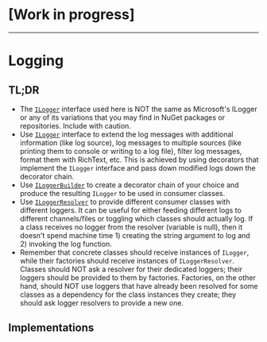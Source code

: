 # [Work in progress]

---

# Logging

## TL;DR

- The [`ILogger`](ILogger.md) interface used here is NOT the same as Microsoft's ILogger or any of its variations that you may find in NuGet packages or repositories. Include with caution.
- Use [`ILogger`](ILogger.md) interface to extend the log messages with additional information (like log source), log messages to multiple sources (like printing them to console or writing to a log file), filter log messages, format them with RichText, etc. This is achieved by using decorators that implement the `ILogger` interface and pass down modified logs down the decorator chain.
- Use [`ILoggerBuilder`](ILoggerBuilder.md) to create a decorator chain of your choice and produce the resulting `ILogger` to be used in consumer classes.
- Use [`ILoggerResolver`](ILoggerResolver.md) to provide different consumer classes with different loggers. It can be useful for either feeding different logs to different channels/files or toggling which classes should actually log. If a class receives no logger from the resolver (variable is null), then it doesn't spend machine time 1) creating the string argument to log and 2) invoking the log function.
- Remember that concrete classes should receive instances of `ILogger`, while their factories should receive instances of `ILoggerResolver`. Classes should NOT ask a resolver for their dedicated loggers; their loggers should be provided to them by factories. Factories, on the other hand, should NOT use loggers that have already been resolved for some classes as a dependency for the class instances they create; they should ask logger resolvers to provide a new one.

## Implementations

